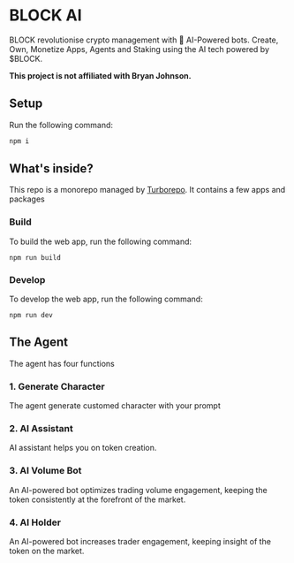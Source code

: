# BLOCK AI

BLOCK revolutionise crypto management with 🤖 AI-Powered bots. Create, Own, Monetize Apps, Agents and Staking using the AI tech powered by $BLOCK.

**This project is not affiliated with Bryan Johnson.**

## Setup

Run the following command:

```sh
npm i
```

## What's inside?

This repo is a monorepo managed by [Turborepo](https://turbo.build/repo/docs/). It contains a few apps and packages

### Build

To build the web app, run the following command:

```
npm run build
```

### Develop

To develop the web app, run the following command:

```
npm run dev
```

## The Agent

The agent has four functions

### 1. Generate Character

The agent generate customed character with your prompt

### 2. AI Assistant

AI assistant helps you on token creation.

### 3. AI Volume Bot

An AI-powered bot optimizes trading volume engagement, keeping the token consistently at the forefront of the market.

### 4. AI Holder

An AI-powered bot increases trader engagement, keeping insight of the token on the market.
